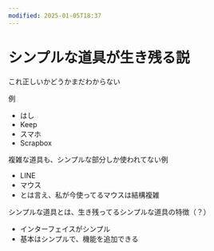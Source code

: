 ```yaml
---
modified: 2025-01-05T18:37
---
```

# シンプルな道具が生き残る説

これ正しいかどうかまだわからない

例

- はし  
- Keep  
- スマホ  
- Scrapbox  

複雑な道具も、シンプルな部分しか使われてない例

- LINE  
- マウス  
- とは言え、私が今使ってるマウスは結構複雑  

シンプルな道具とは、生き残ってるシンプルな道具の特徴（？）

- インターフェイスがシンプル  
- 基本はシンプルで、機能を追加できる